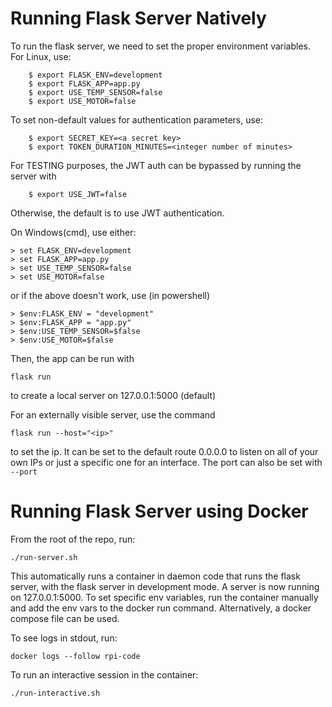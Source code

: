 # Running Flask Server Natively
To run the flask server, we need to set the proper environment variables. 
For Linux, use: 
```
    $ export FLASK_ENV=development
    $ export FLASK_APP=app.py
    $ export USE_TEMP_SENSOR=false
    $ export USE_MOTOR=false
```
To set non-default values for authentication parameters, use:
```
    $ export SECRET_KEY=<a secret key>
    $ export TOKEN_DURATION_MINUTES=<integer number of minutes>
```

For TESTING purposes, the JWT auth can be bypassed by running the server with
```
    $ export USE_JWT=false
```
Otherwise, the default is to use JWT authentication.

On Windows(cmd), use either:
```
> set FLASK_ENV=development
> set FLASK_APP=app.py
> set USE_TEMP_SENSOR=false
> set USE_MOTOR=false
```

or if the above doesn't work, use (in powershell)
```
> $env:FLASK_ENV = "development"
> $env:FLASK_APP = "app.py"
> $env:USE_TEMP_SENSOR=$false
> $env:USE_MOTOR=$false
```

Then, the app can be run with 
```
flask run 
```
to create a local server on 127.0.0.1:5000 (default) 

For an externally visible server, use the command 
```
flask run --host="<ip>"
```
to set the ip. It can be set to the default route 0.0.0.0 to listen on all of your own IPs or just a specific one for an interface. 
The port can also be set with `--port`

# Running Flask Server using Docker

From the root of the repo, run:

`./run-server.sh`

This automatically runs a container in daemon code that runs the flask server, with the flask server in development mode.
A server is now running on 127.0.0.1:5000.
To set specific env variables, run the container manually and add the env vars to the docker run command.
Alternatively, a docker compose file can be used.

To see logs in stdout, run:

`docker logs --follow rpi-code`

To run an interactive session in the container:

`./run-interactive.sh`
